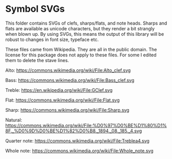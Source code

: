 # Symbol SVGs

This folder contains SVGs of clefs, sharps/flats, and note heads.
Sharps and flats are available as unicode characters, but they render a bit strangly when blown up. By using SVGs, this means the output of this library will be robust to changes in font size, typeface etc.

These files came from Wikipedia. They are all in the public domain. The license for this package does not apply to these files. For some I edited them to delete the stave lines.

Alto: https://commons.wikimedia.org/wiki/File:Alto_clef.svg

Bass: https://commons.wikimedia.org/wiki/File:Bass_clef.svg

Treble: https://en.wikipedia.org/wiki/File:GClef.svg

Flat: https://commons.wikimedia.org/wiki/File:Flat.svg

Sharp: https://commons.wikimedia.org/wiki/File:Sharp.svg

Natural: https://commons.wikimedia.org/wiki/File:%D0%97%D0%BE%D1%80%D1%8F._%D0%9D%D0%BE%D1%82%D0%B8._1894._08._185._4.svg

Quarter note: https://commons.wikimedia.org/wiki/File:Treblea4.svg

Whole note: https://commons.wikimedia.org/wiki/File:Whole_note.svg